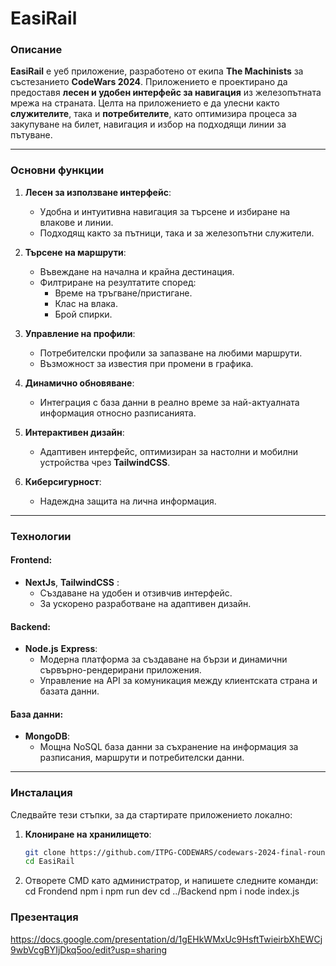 # **EasiRail**

### **Описание**
**EasiRail** е уеб приложение, разработено от екипа **The Machinists** за състезанието **CodeWars 2024**. Приложението е проектирано да предоставя **лесен и удобен интерфейс за навигация** из железопътната мрежа на страната. Целта на приложението е да улесни както **служителите**, така и **потребителите**, като оптимизира процеса за закупуване на билет, навигация и избор на подходящи линии за пътуване.

---

### **Основни функции**
1. **Лесен за използване интерфейс**:
   - Удобна и интуитивна навигация за търсене и избиране на влакове и линии.
   - Подходящ както за пътници, така и за железопътни служители.
   
2. **Търсене на маршрути**:
   - Въвеждане на начална и крайна дестинация.
   - Филтриране на резултатите според:
     - Време на тръгване/пристигане.
     - Клас на влака.
     - Брой спирки.

3. **Управление на профили**:
   - Потребителски профили за запазване на любими маршрути.
   - Възможност за известия при промени в графика.

4. **Динамично обновяване**:
   - Интеграция с база данни в реално време за най-актуалната информация относно разписанията.

5. **Интерактивен дизайн**:
   - Адаптивен интерфейс, оптимизиран за настолни и мобилни устройства чрез **TailwindCSS**.

6. **Киберсигурност**:
   - Надеждна защита на лична информация.

---

### **Технологии**
#### **Frontend**:
- **NextJs**, **TailwindCSS** :
  - Създаване на удобен и отзивчив интерфейс.
  - За ускорено разработване на адаптивен дизайн.

#### **Backend**:
- **Node.js** **Express**:
  - Модерна платформа за създаване на бързи и динамични сървърно-рендерирани приложения.
  - Управление на API за комуникация между клиентската страна и базата данни.

#### **База данни**:
- **MongoDB**:
  - Мощна NoSQL база данни за съхранение на информация за разписания, маршрути и потребителски данни.

---

### **Инсталация**
Следвайте тези стъпки, за да стартирате приложението локално:

1. **Клониране на хранилището**:
   ```bash
   git clone https://github.com/ITPG-CODEWARS/codewars-2024-final-round-the_machinists
   cd EasiRail
2. Отворете CMD като администратор, и напишете следните команди:
cd Frondend
npm i
npm run dev
cd ../Backend
npm i
node index.js

### **Презентация**
https://docs.google.com/presentation/d/1gEHkWMxUc9HsftTwieirbXhEWCj9wbVcgBYIjDkq5oo/edit?usp=sharing
